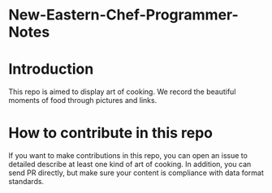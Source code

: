 # New-Eastern-Chef-Programmer-Notes

# Introduction

This repo is aimed to display art of cooking. We record the beautiful moments of food through pictures and links.

# How to contribute in this repo

If you want to make contributions in this repo, you can open an issue to detailed describe at least one kind of art of cooking. In addition, you can send PR directly, but make sure your content is compliance with data format standards.
